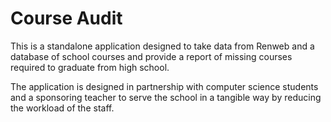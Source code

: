 # Course Audit

This is a standalone application designed to take data from Renweb and a database of school courses and provide a report of missing courses required to graduate from high school.

The application is designed in partnership with computer science students and a sponsoring teacher to serve the school in a tangible way by reducing the workload of the staff.
